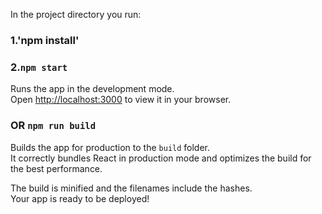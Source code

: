 

In the project directory you run:
### 1.'npm install'
### 2.`npm start`

Runs the app in the development mode.\
Open [http://localhost:3000](http://localhost:3000) to view it in your browser.

### OR `npm run build`

Builds the app for production to the `build` folder.\
It correctly bundles React in production mode and optimizes the build for the best performance.

The build is minified and the filenames include the hashes.\
Your app is ready to be deployed!


